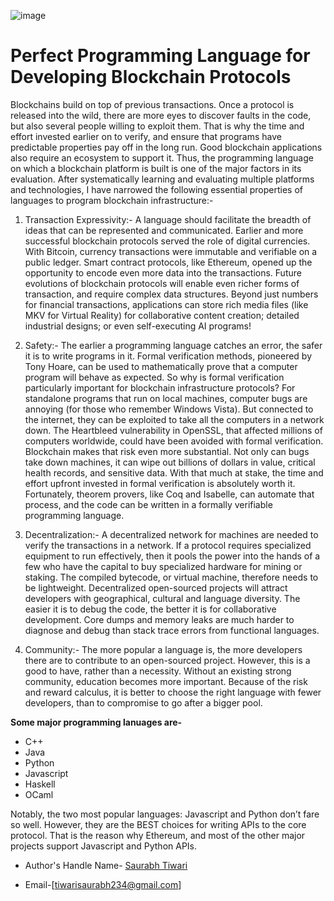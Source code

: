 ![image](https://blockgeeks.com/wp-content/uploads/2017/11/Blockchain-Coding-The-Many-different-Languages-You-Need.png)

#                             Perfect Programming Language for Developing Blockchain Protocols 
Blockchains build on top of previous transactions. Once a protocol is released into the wild, there are more eyes to discover faults in
the code, but also several people willing to exploit them. That is why the time and effort invested earlier on to verify, and 
ensure that programs have predictable properties pay off in the long run. Good blockchain applications also require an ecosystem to 
support it. Thus, the programming language on which a blockchain platform is built is one of the major factors in its evaluation.
         After systematically learning and evaluating multiple platforms and technologies, I have narrowed the following essential 
properties of languages to program blockchain infrastructure:-

1. Transaction Expressivity:-
A language should facilitate the breadth of ideas that can be represented and communicated. Earlier and more successful blockchain 
protocols served the role of digital currencies. With Bitcoin, currency transactions were immutable and verifiable on a public ledger.
Smart contract protocols, like Ethereum, opened up the opportunity to encode even more data into the transactions.
      Future evolutions of blockchain protocols will enable even richer forms of transaction, and require complex data structures. 
Beyond just numbers for financial transactions, applications can store rich media files (like MKV for Virtual Reality) for 
collaborative content creation; detailed industrial designs; or even self-executing AI programs!

2. Safety:-
The earlier a programming language catches an error, the safer it is to write programs in it. Formal verification methods, pioneered
by Tony Hoare, can be used to mathematically prove that a computer program will behave as expected.
           So why is formal verification particularly important for blockchain infrastructure protocols?
    For standalone programs that run on local machines, computer bugs are annoying (for those who remember Windows Vista). But 
connected to the internet, they can be exploited to take all the computers in a network down. The Heartbleed vulnerability in OpenSSL, 
that affected millions of computers worldwide, could have been avoided with formal verification.
Blockchain makes that risk even more substantial. Not only can bugs take down machines, it can wipe out billions of dollars in value, 
critical health records, and sensitive data. With that much at stake, the time and effort upfront invested in formal verification is 
absolutely worth it. Fortunately, theorem provers, like Coq and Isabelle, can automate that process, and the code can be written in a 
formally verifiable programming language.

3. Decentralization:-
A decentralized network for machines are needed to verify the transactions in a network. If a protocol requires specialized equipment to 
run effectively, then it pools the power into the hands of a few who have the capital to buy specialized hardware for mining or staking.
The compiled bytecode, or virtual machine, therefore needs to be lightweight.
    Decentralized open-sourced projects will attract developers with geographical, cultural and language diversity. The easier it is to 
debug the code, the better it is for collaborative development. Core dumps and memory leaks are much harder to diagnose and debug than 
stack trace errors from functional languages.

4. Community:-
The more popular a language is, the more developers there are to contribute to an open-sourced project. However, this is a good to have,
rather than a necessity. Without an existing strong community, education becomes more important. Because of the risk and reward calculus,
it is better to choose the right language with fewer developers, than to compromise to go after a bigger pool.

**Some major programming lanuages are-**
* C++
* Java
* Python
* Javascript
* Haskell
* OCaml

Notably, the two most popular languages: Javascript and Python don’t fare so well. However, they are the BEST choices 
for writing APIs to the core protocol. That is the reason why Ethereum, and most of the other major projects support Javascript and 
Python APIs.

* Author's Handle Name-
[Saurabh Tiwari](https://github.com/Studd116)

* Email-[tiwarisaurabh234@gmail.com]
